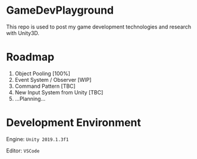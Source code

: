 # GameDevPlayground

This repo is used to post my game development technologies and research with Unity3D.

# Roadmap

1. Object Pooling [100%]
2. Event System / Observer [WIP]
3. Command Pattern [TBC]
4. New Input System from Unity [TBC]
5. ...Planning...

# Development Environment

Engine: `Unity 2019.1.3f1`

Editor: `VSCode`
